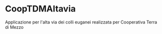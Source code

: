 CoopTDMAltavia
==============

Applicazione per l'alta via dei colli euganei realizzata per Cooperativa Terra di Mezzo

